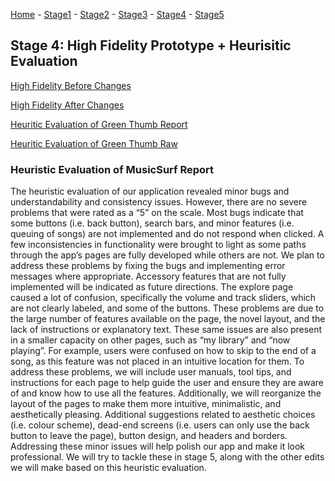[Home](https://colinauyeng.github.io/CPSC-481--MusicSurf/) - [Stage1](https://colinauyeng.github.io/CPSC-481--MusicSurf/Stage1) - [Stage2](https://colinauyeng.github.io/CPSC-481--MusicSurf/Stage2) - [Stage3](https://colinauyeng.github.io/CPSC-481--MusicSurf/Stage3) - [Stage4](https://colinauyeng.github.io/CPSC-481--MusicSurf/Stage4) - [Stage5](https://colinauyeng.github.io/CPSC-481--MusicSurf/Stage5)  
## Stage 4: High Fidelity Prototype + Heurisitic Evaluation
[High Fidelity Before Changes](https://drive.google.com/file/d/1Vk7DVAMrsCKQlQxesS96K9UTKkQANoby/view?usp=sharing)

[High Fidelity After Changes](https://drive.google.com/file/d/1mTAGY4M7d5is8QehUcibwY0j3aierE4Z/view?usp=sharing)

[Heuritic Evaluation of Green Thumb Report](https://github.com/colinauyeng/CPSC-481--MusicSurf/blob/master/Heuristic%20Evaluation%20of%20MusicSurf%20Report.docx)

[Heuritic Evaluation of Green Thumb Raw](https://github.com/colinauyeng/CPSC-481--MusicSurf/blob/master/Heuristic%20Evaluation%20of%20Green%20Thumb.xlsx)


### Heuristic Evaluation of MusicSurf Report
The heuristic evaluation of our application revealed minor bugs and understandability and consistency issues. However, there are no severe problems that were rated as a “5” on the scale. Most bugs indicate that some buttons (i.e. back button), search bars, and minor features (i.e. queuing of songs) are not implemented and do not respond when clicked. A few inconsistencies in functionality were brought to light as some paths through the app’s pages are fully developed while others are not. We plan to address these problems by fixing the bugs and implementing error messages where appropriate. Accessory features that are not fully implemented will be indicated as future directions. 
The explore page caused a lot of confusion, specifically the volume and track sliders, which are not clearly labeled, and some of the buttons. These problems are due to the large number of features available on the page, the novel layout,  and the lack of instructions or explanatory text. These same issues are also present in a smaller capacity on other pages, such as “my library” and “now playing”. For example, users were confused on how to skip to the end of a song, as this feature was not placed in an intuitive location for them. To address these problems, we will include user manuals, tool tips, and instructions for each page to help guide the user and ensure they are aware of and know how to use all the features. Additionally, we will reorganize the layout of the pages to make them more intuitive, minimalistic, and aesthetically pleasing. 
Additional suggestions related to aesthetic choices (i.e. colour scheme), dead-end screens (i.e. users can only use the back button to leave the page), button design, and headers and borders. Addressing these minor issues will help polish our app and make it look professional. We will try to tackle these in stage 5, along with the other edits we will make based on this heuristic evaluation.
